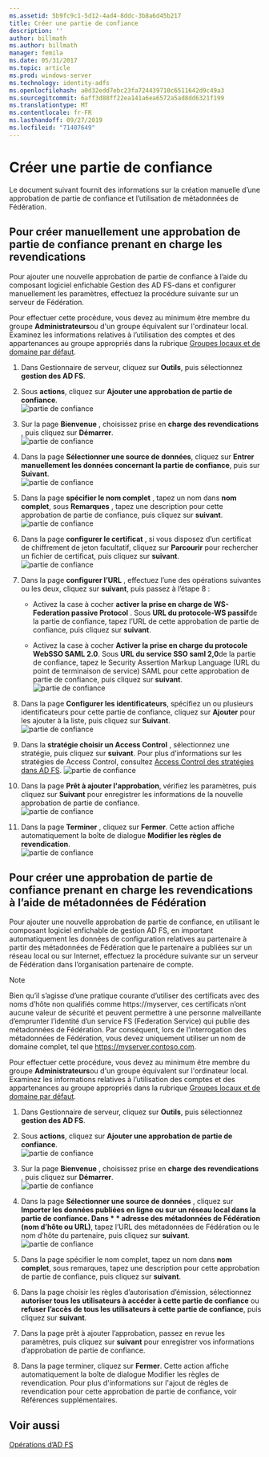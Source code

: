 ```yaml
---
ms.assetid: 5b9fc9c1-5d12-4ad4-8ddc-3b8a6d45b217
title: Créer une partie de confiance
description: ''
author: billmath
ms.author: billmath
manager: femila
ms.date: 05/31/2017
ms.topic: article
ms.prod: windows-server
ms.technology: identity-adfs
ms.openlocfilehash: a0d32edd7ebc23fa724439710c6511642d9c49a3
ms.sourcegitcommit: 6aff3d88ff22ea141a6ea6572a5ad8dd6321f199
ms.translationtype: MT
ms.contentlocale: fr-FR
ms.lasthandoff: 09/27/2019
ms.locfileid: "71407649"
---
```

# <a name="create-a-relying-party-trust"></a>Créer une partie de confiance


Le document suivant fournit des informations sur la création manuelle d’une approbation de partie de confiance et l’utilisation de métadonnées de Fédération.
  
## <a name="to-create-a-claims-aware-relying-party-trust-manually"></a>Pour créer manuellement une approbation de partie de confiance prenant en charge les revendications 

Pour ajouter une nouvelle approbation de partie de confiance à l’aide du composant logiciel enfichable Gestion des AD FS\-dans et configurer manuellement les paramètres, effectuez la procédure suivante sur un serveur de Fédération.  

Pour effectuer cette procédure, vous devez au minimum être membre du groupe **Administrateurs**ou d'un groupe équivalent sur l'ordinateur local.  Examinez les informations relatives à l’utilisation des comptes et des appartenances au groupe appropriés dans la rubrique [Groupes locaux et de domaine par défaut](https://go.microsoft.com/fwlink/?LinkId=83477).
  
1. Dans Gestionnaire de serveur, cliquez sur **Outils**, puis sélectionnez **gestion des AD FS**.  
  
2.  Sous **actions**, cliquez sur **Ajouter une approbation de partie de confiance**.  
![partie de confiance](media/Create-a-Relying-Party-Trust/addtrust1.PNG)   

3.  Sur la page **Bienvenue** , choisissez prise en **charge des revendications** , puis cliquez sur **Démarrer**.  
![partie de confiance](media/Create-a-Relying-Party-Trust/addtrust2.PNG) 
  
4.  Dans la page **Sélectionner une source de données**, cliquez sur **Entrer manuellement les données concernant la partie de confiance**, puis sur **Suivant**.  
![partie de confiance](media/Create-a-Relying-Party-Trust/addtrust3.PNG) 
  
5.  Dans la page **spécifier le nom complet** , tapez un nom dans **nom complet**, sous **Remarques** , tapez une description pour cette approbation de partie de confiance, puis cliquez sur **suivant**.  
![partie de confiance](media/Create-a-Relying-Party-Trust/addtrust4.PNG) 

6. Dans la page **configurer le certificat** , si vous disposez d’un certificat de chiffrement de jeton facultatif, cliquez sur **Parcourir** pour rechercher un fichier de certificat, puis cliquez sur **suivant**.  
![partie de confiance](media/Create-a-Relying-Party-Trust/addtrust5.PNG) 

7.  Dans la page **configurer l’URL** , effectuez l’une des opérations suivantes ou les deux, cliquez sur **suivant**, puis passez à l’étape 8 :  
  
    -   Activez la case à cocher **activer la prise en charge de WS\-Federation passive Protocol** . Sous **URL du protocole\-WS passif**de la partie de confiance, tapez l’URL de cette approbation de partie de confiance, puis cliquez sur **suivant**.  
  
    -   Activez la case à cocher **Activer la prise en charge du protocole WebSSO SAML 2.0**. Sous **URL du service SSO saml 2,0**de la partie de confiance, tapez le Security Assertion Markup Language \(URL du point de terminaison de service\) SAML pour cette approbation de partie de confiance, puis cliquez sur **suivant**.  
![partie de confiance](media/Create-a-Relying-Party-Trust/addtrust6.PNG)   

8. Dans la page **Configurer les identificateurs**, spécifiez un ou plusieurs identificateurs pour cette partie de confiance, cliquez sur **Ajouter** pour les ajouter à la liste, puis cliquez sur **Suivant**.  
![partie de confiance](media/Create-a-Relying-Party-Trust/addtrust8.PNG)
  
9.  Dans la **stratégie choisir un Access Control** , sélectionnez une stratégie, puis cliquez sur **suivant**.  Pour plus d’informations sur les stratégies de Access Control, consultez [Access Control des stratégies dans AD FS](Access-Control-Policies-in-AD-FS.md). 
![partie de confiance](media/Create-a-Relying-Party-Trust/addtrust9.PNG)

10. Dans la page **Prêt à ajouter l'approbation**, vérifiez les paramètres, puis cliquez sur **Suivant** pour enregistrer les informations de la nouvelle approbation de partie de confiance.  
   ![partie de confiance](media/Create-a-Relying-Party-Trust/addtrust10.PNG) 
11. Dans la page **Terminer** , cliquez sur **Fermer**. Cette action affiche automatiquement la boîte de dialogue **Modifier les règles de revendication**.  
![partie de confiance](media/Create-a-Relying-Party-Trust/addtrust11.PNG) 

## <a name="to-create-a-claims-aware-relying-party-trust-using-federation-metadata"></a>Pour créer une approbation de partie de confiance prenant en charge les revendications à l’aide de métadonnées de Fédération

Pour ajouter une nouvelle approbation de partie de confiance, en utilisant le composant logiciel enfichable de gestion AD FS, en important automatiquement les données de configuration relatives au partenaire à partir des métadonnées de Fédération que le partenaire a publiées sur un réseau local ou sur Internet, effectuez la procédure suivante sur un serveur de Fédération dans l’organisation partenaire de compte.

>[!NOTE]
>Bien qu’il s’agisse d’une pratique courante d’utiliser des certificats avec des noms d’hôte non qualifiés comme https://myserver, ces certificats n’ont aucune valeur de sécurité et peuvent permettre à une personne malveillante d’emprunter l’identité d’un service FS (Federation Service) qui publie des métadonnées de Fédération. Par conséquent, lors de l’interrogation des métadonnées de Fédération, vous devez uniquement utiliser un nom de domaine complet, tel que https://myserver.contoso.com.

Pour effectuer cette procédure, vous devez au minimum être membre du groupe **Administrateurs**ou d'un groupe équivalent sur l'ordinateur local.  Examinez les informations relatives à l’utilisation des comptes et des appartenances au groupe appropriés dans la rubrique [Groupes locaux et de domaine par défaut](https://go.microsoft.com/fwlink/?LinkId=83477).


1. Dans Gestionnaire de serveur, cliquez sur **Outils**, puis sélectionnez **gestion des AD FS**.  
  
2. Sous **actions**, cliquez sur **Ajouter une approbation de partie de confiance**.  
   ![partie de confiance](media/Create-a-Relying-Party-Trust/addtrust1.PNG)   

3. Sur la page **Bienvenue** , choisissez prise en **charge des revendications** , puis cliquez sur **Démarrer**.  
   ![partie de confiance](media/Create-a-Relying-Party-Trust/addtrust2.PNG) 
  
4. Dans la page **Sélectionner une source de données** , cliquez sur <strong>Importer les données publiées en ligne ou sur un réseau local dans la partie de confiance. Dans * * adresse des métadonnées de Fédération (nom d’hôte ou URL)</strong>, tapez l’URL des métadonnées de Fédération ou le nom d’hôte du partenaire, puis cliquez sur **suivant**.  
   ![partie de confiance](media/Create-a-Relying-Party-Trust/addtrust12.PNG) 

5. Dans la page spécifier le nom complet, tapez un nom dans **nom complet**, sous remarques, tapez une description pour cette approbation de partie de confiance, puis cliquez sur **suivant**.

6. Dans la page choisir les règles d’autorisation d’émission, sélectionnez **autoriser tous les utilisateurs à accéder à cette partie de confiance** ou **refuser l’accès de tous les utilisateurs à cette partie de confiance**, puis cliquez sur **suivant**.

7. Dans la page prêt à ajouter l’approbation, passez en revue les paramètres, puis cliquez sur **suivant** pour enregistrer vos informations d’approbation de partie de confiance.

8. Dans la page terminer, cliquez sur **Fermer**. Cette action affiche automatiquement la boîte de dialogue Modifier les règles de revendication. Pour plus d'informations sur l'ajout de règles de revendication pour cette approbation de partie de confiance, voir Références supplémentaires.




## <a name="see-also"></a>Voir aussi  
[Opérations d’AD FS](../../ad-fs/AD-FS-2016-Operations.md) 
